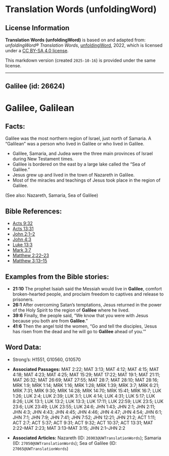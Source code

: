 # Translation Words (unfoldingWord)

## License Information

**Translation Words (unfoldingWord)** is based on and adapted from: _unfoldingWord® Translation Words_, [unfoldingWord](https://unfoldingword.org/utw), 2022, which is licensed under a [CC BY-SA 4.0 license](https://creativecommons.org/licenses/by-sa/4.0/legalcode.en).

This markdown version (created `2025-10-16`) is provided under the same license.



--------------------------------

## Galilee (id: 26624)

Galilee, Galilean
=================

Facts:
------

Galilee was the most northern region of Israel, just north of Samaria. A “Galilean” was a person who lived in Galilee or who lived in Galilee.

* Galilee, Samaria, and Judea were the three main provinces of Israel during New Testament times.
* Galilee is bordered on the east by a large lake called the “Sea of Galilee.”
* Jesus grew up and lived in the town of Nazareth in Galilee.
* Most of the miracles and teachings of Jesus took place in the region of Galilee.

(See also: Nazareth, Samaria, Sea of Galilee)

Bible References:
-----------------

* [Acts 9:32](https://ref.ly/Acts9:32)
* [Acts 13:31](https://ref.ly/Acts13:31)
* [John 2:1–2](https://ref.ly/John2:1-John2:2)
* [John 4:3](https://ref.ly/John4:3)
* [Luke 13:3](https://ref.ly/Luke13:3)
* [Mark 3:7](https://ref.ly/Mark3:7)
* [Matthew 2:22–23](https://ref.ly/Matt2:22-Matt2:23)
* [Matthew 3:13–15](https://ref.ly/Matt3:13-Matt3:15)

Examples from the Bible stories:
--------------------------------

* **21:10** The prophet Isaiah said the Messiah would live in **Galilee**, comfort broken\-hearted people, and proclaim freedom to captives and release to prisoners.
* **26:1** After overcoming Satan’s temptations, Jesus returned in the power of the Holy Spirit to the region of **Galilee** where he lived.
* **39:6** Finally, the people said, “We know that you were with Jesus because you both are from **Galilee**.”
* **41:6** Then the angel told the women, “Go and tell the disciples, ‘Jesus has risen from the dead and he will go to **Galilee** ahead of you.’”

Word Data:
----------

* Strong’s: H1551, G10560, G10570

* **Associated Passages:** MAT 2:22; MAT 3:13; MAT 4:12; MAT 4:15; MAT 4:18; MAT 4:23; MAT 4:25; MAT 15:29; MAT 17:22; MAT 19:1; MAT 21:11; MAT 26:32; MAT 26:69; MAT 27:55; MAT 28:7; MAT 28:10; MAT 28:16; MRK 1:9; MRK 1:14; MRK 1:16; MRK 1:28; MRK 1:39; MRK 3:7; MRK 6:21; MRK 7:31; MRK 9:30; MRK 14:28; MRK 14:70; MRK 15:41; MRK 16:7; LUK 1:26; LUK 2:4; LUK 2:39; LUK 3:1; LUK 4:14; LUK 4:31; LUK 5:17; LUK 8:26; LUK 13:1; LUK 13:2; LUK 13:3; LUK 17:11; LUK 22:59; LUK 23:5; LUK 23:6; LUK 23:49; LUK 23:55; LUK 24:6; JHN 1:43; JHN 2:1; JHN 2:11; JHN 4:3; JHN 4:43; JHN 4:45; JHN 4:46; JHN 4:47; JHN 4:54; JHN 6:1; JHN 7:1; JHN 7:9; JHN 7:41; JHN 7:52; JHN 12:21; JHN 21:2; ACT 1:11; ACT 2:7; ACT 5:37; ACT 9:31; ACT 9:32; ACT 10:37; ACT 13:31; MAT 2:22–MAT 2:23; MAT 3:13–MAT 3:15; JHN 2:1–JHN 2:2
* **Associated Articles:** Nazareth (ID: `26903@UWTranslationWords`); Samaria (ID: `27050@UWTranslationWords`); Sea of Galilee (ID: `27065@UWTranslationWords`)

